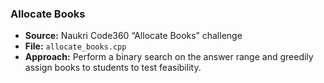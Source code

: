 ### Allocate Books
- **Source:** Naukri Code360 “Allocate Books” challenge  
- **File:** `allocate_books.cpp`  
- **Approach:** Perform a binary search on the answer range and greedily assign books to students to test feasibility.